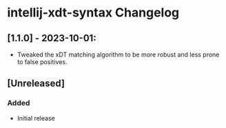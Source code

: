 # intellij-xdt-syntax Changelog

## [1.1.0] - 2023-10-01:

- Tweaked the xDT matching algorithm to be more robust and less prone to false positives.

## [Unreleased]

### Added

- Initial release